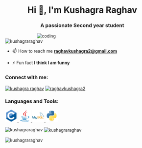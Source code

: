 <h1 align="center">Hi 👋, I'm Kushagra Raghav</h1>
<h3 align="center">A passionate Second year student</h3>

<img align="right" alt= "coding" width="400" src="https://user-images.githubusercontent.com/55389276/140866485-8fb1c876-9a8f-4d6a-98dc-08c4981eaf70.gif">
<p align="left"> <img src="https://komarev.com/ghpvc/?username=kushagraraghav&label=Profile%20views&color=0e75b6&style=flat" alt="kushagraraghav" /> </p>

- 📫 How to reach me **raghavkushagra2@gmail.com**

- ⚡ Fun fact **I think I am funny**

<h3 align="left">Connect with me:</h3>
<p align="left">
<a href="https://linkedin.com/in/kushagra raghav" target="blank"><img align="center" src="https://raw.githubusercontent.com/rahuldkjain/github-profile-readme-generator/master/src/images/icons/Social/linked-in-alt.svg" alt="kushagra raghav" height="30" width="40" /></a>
<a href="https://instagram.com/raghavkushagra2" target="blank"><img align="center" src="https://raw.githubusercontent.com/rahuldkjain/github-profile-readme-generator/master/src/images/icons/Social/instagram.svg" alt="raghavkushagra2" height="30" width="40" /></a>
</p>

<h3 align="left">Languages and Tools:</h3>
<p align="left"> <a href="https://www.cprogramming.com/" target="_blank" rel="noreferrer"> <img src="https://raw.githubusercontent.com/devicons/devicon/master/icons/c/c-original.svg" alt="c" width="40" height="40"/> </a> <a href="https://www.java.com" target="_blank" rel="noreferrer"> <img src="https://raw.githubusercontent.com/devicons/devicon/master/icons/java/java-original.svg" alt="java" width="40" height="40"/> </a> <a href="https://www.mysql.com/" target="_blank" rel="noreferrer"> <img src="https://raw.githubusercontent.com/devicons/devicon/master/icons/mysql/mysql-original-wordmark.svg" alt="mysql" width="40" height="40"/> </a> <a href="https://www.python.org" target="_blank" rel="noreferrer"> <img src="https://raw.githubusercontent.com/devicons/devicon/master/icons/python/python-original.svg" alt="python" width="40" height="40"/> </a> </p>

<p><img align="left" src="https://github-readme-stats.vercel.app/api/top-langs?username=kushagraraghav&show_icons=true&locale=en&layout=compact" alt="kushagraraghav" /></p>

<p>&nbsp;<img align="center" src="https://github-readme-stats.vercel.app/api?username=kushagraraghav&show_icons=true&locale=en" alt="kushagraraghav" /></p>

<p><img align="center" src="https://github-readme-streak-stats.herokuapp.com/?user=kushagraraghav&" alt="kushagraraghav" /></p>
